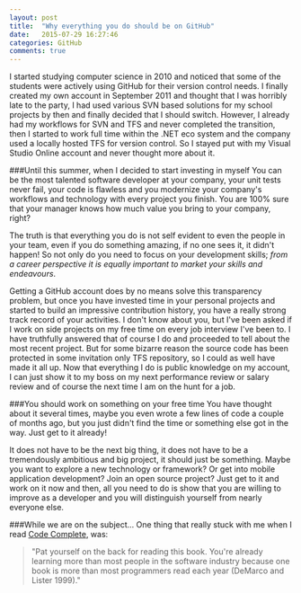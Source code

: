 ```yaml
---
layout: post
title:  "Why everything you do should be on GitHub"
date:   2015-07-29 16:27:46
categories: GitHub
comments: true
---
```

I started studying computer science in 2010 and noticed that some of the students were actively using GitHub for their version control needs. I finally created my own account in September 2011 and thought that I was horribly late to the party, I had used various SVN based solutions for my school projects by then and finally decided that I should switch. However, I already had my workflows for SVN and TFS and never completed the transition, then I started to work full time within the .NET eco system and the company used a locally hosted TFS for version control. So I stayed put with my Visual Studio Online account and never thought more about it.

###Until this summer, when I decided to start investing in myself
You can be the most talented software developer at your company, your unit tests never fail, your code is flawless and you modernize your company's workflows and technology with every project you finish. You are 100% sure that your manager knows how much value you bring to your company, right?

The truth is that everything you do is not self evident to even the people in your team, even if you do something amazing, if no one sees it, it didn't happen! So not only do you need to focus on your development skills; *from a career perspective it is equally important to market your skills and endeavours*. 

Getting a GitHub account does by no means solve this transparency problem, but once you have invested time in your personal projects and started to build an impressive contribution history, you have a really strong track record of your activities. I don't know about you, but I've been asked if I work on side projects on my free time on every job interview I've been to. I have truthfully answered that of course I do and proceeded to tell about the most recent project. But for some bizarre reason the source code has been protected in some invitation only TFS repository, so I could as well have made it all up. Now that everything I do is public knowledge on my account, I can just show it to my boss on my next performance review or salary review and of course the next time I am on the hunt for a job.

###You should work on something on your free time
You have thought about it several times, maybe you even wrote a few lines of code a couple of months ago, but you just didn't find the time or something else got in the way. Just get to it already!

It does not have to be the next big thing, it does not have to be a tremendously ambitious and big project, it should just be something. Maybe you want to explore a new technology or framework? Or get into mobile application development? Join an open source project? Just get to it and work on it now and then, all you need to do is show that you are willing to improve as a developer and you will distinguish yourself from nearly everyone else. 

###While we are on the subject...
One thing that really stuck with me when I read [Code Complete](http://www.amazon.com/Code-Complete-Practical-Handbook-Construction/dp/0735619670), was:

>"Pat yourself on the back for reading this book. You're already learning more than most people in the software industry because one book is more than most programmers read each year (DeMarco and Lister 1999)."